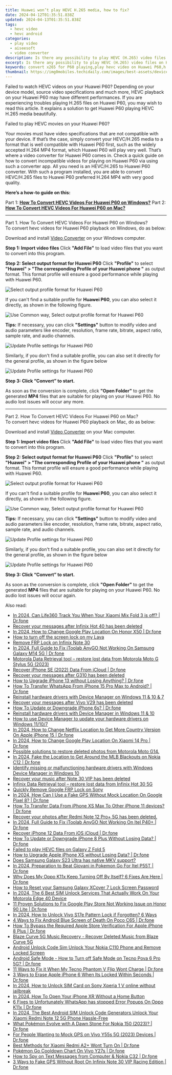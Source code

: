 ```yaml
---
title: Huawei won’t play HEVC H.265 media, how to fix?
date: 2024-04-12T01:35:51.838Z
updated: 2024-04-13T01:35:51.838Z
tags: 
  - hevc video
  - hevc android
categories: 
  - play video
  - aiseesoft
  - video converter
description: Is there any possibility to play HEVC (H.265) video files on Huawei P60? If you are trying to play HEVC files on Huawei P60 but experiencing incompatibility issues, you may check a workaround to make HEVC/H.265 files playable on Huawei P60.
excerpt: Is there any possibility to play HEVC (H.265) video files on Huawei P60? If you are trying to play HEVC files on Huawei P60 but experiencing incompatibility issues, you may check a workaround to make HEVC/H.265 files playable on Huawei P60.
keywords: convert x265 for P60 playing,play hevc video on Huawei P60,h.265 to Huawei converter,hevc to Huawei P60 converter for mac,convert hevc for P60,play hevc video on P60,h.265 hevc video converter for android,video converter 720p to 1080p in android,how to convert hevc into h264 on android,hevc converter android 2018,vlc hevc android,android h265 to 264 converter
thumbnail: https://img0mobiles.techidaily.com/images/best-assets/devices/huawei/huawei-p60/4.jpg
---
```



<div class="atpl-content atpl-for-aiseesoft-video-converter play-hevc-video-on-android">

<div class="atpl-post-description-part-1">
<div class="tpl-content-sub-paragraph-normal">
  <p>
      Failed to watch HEVC videos on your Huawei P60? Depending on your device model, source video specifications and much more, HEVC playback on your Huawei P60 may have different performances. If you are experiencing troubles playing H.265 files on Huawei P60, you may wish to read this article. It explains a solution to get Huawei P60 playing HEVC H.265 media beautifully.
  </p>
</div>
</div>

<div class="atpl-post-device-model-description">

</div>



<div class="atpl-post-description-part-2">
<div class="tpl-content-sub-paragraph-question">
    Failed to play HEVC movies on your Huawei P60?
</div>
<div class="tpl-content-sub-paragraph-content">
  <p>
      Your movies must have video specifications that are not compatible with your device. If that’s the case, simply convert your HEVC/H.265 media to a format that is well compatible with Huawei P60 first, such as the widely accepted H.264 MP4 format, which Huawei P60 will play very well. That’s where a video converter for Huawei P60 comes in. Check a quick guide on how to convert incompatible videos for playing on Huawei P60 via using such a converter app.  All you need is an HEVC/H.265 to Huawei P60 converter. With such a program installed, you are able to convert HEVC/H.265 files to Huawei P60 preferred H.264 MP4 with very good quality.
  </p>
  <p>
      <strong>Here’s a how-to guide on this:</strong>
  </p>
</div>
</div>


Part 1: <strong><a href="#p1">How To Convert HEVC Videos For Huawei P60 on Windows?</a></strong>
Part 2: <strong><a href="#p2">How To Convert HEVC Videos For Huawei P60 on Mac?</a></strong>



<!-- Part 1 -->
<a id="p1" name="p1" ></a><hr>

<div class="atpl-step-part-style">Part 1. How To Convert HEVC Videos For Huawei P60 on Windows?</div>
To convert hevc videos for Huawei P60 playback on Windows, do as below:

Download and install <a class="atpl-step-content-a-style" href="https://tools.techidaily.com/aiseesoft-total-video-converter/" >Video Converter</a> on your Windows computer.

<strong>Step 1: Import video files </strong>
Click <b>"Add File"</b> to load video files that you want to convert into this program.

<strong>Step 2: Select output format for Huawei P60</strong>
Click <b>"Profile"</b> to select <b>"Huawei" > "The corresponding Profile of your Huawei phone "</b> as output format. This format profile will ensure a good performance while playing with Huawei P60.

<img src="https://tools.techidaily.com/images/apps/aiseesoft/video-converter/devices/huawei/fv.mp4/win/profile-5.png" class="atpl-imgstyle" alt="Select output profile format for Huawei P60" />

If you can't find a suitable profile for **Huawei P60**, you can also select it directly, as shown in the following figure.

<img src="https://tools.techidaily.com/images/apps/aiseesoft/video-converter/devices/common_android/fv.mp4/win/profile.png" class="atpl-imgstyle" alt="Use Common way, Select output profile format for Huawei P60" />

<strong>Tips:</strong>
If necessary, you can click <b>"Settings"</b> button to modify video and audio parameters like encoder, resolution, frame rate, bitrate, aspect ratio, sample rate, and audio channels. 

<img src="https://tools.techidaily.com/images/apps/aiseesoft/video-converter/devices/huawei/fv.mp4/win/settings-4.png" class="atpl-imgstyle"  alt="Update Profile settings for Huawei P60" />

Similarly, if you don't find a suitable profile, you can also set it directly for the general profile, as shown in the figure below

<img src="https://tools.techidaily.com/images/apps/aiseesoft/video-converter/devices/common_android/fv.mp4/win/settings.png" class="atpl-imgstyle"  alt="Update Profile settings for Huawei P60" />

<strong>Step 3: Click “Convert” to start.</strong>

As soon as the conversion is complete, click <b>"Open Folder"</b> to get the generated <b>MP4</b> files that are suitable for playing on your Huawei P60. No audio lost issues will occur any more.

<!-- Part 2 -->
<a id="p2" name="p2"></a><hr>

<div class="atpl-step-part-style">Part 2. How To Convert HEVC Videos For Huawei P60 on Mac?</div>
To convert hevc videos for Huawei P60 playback on Mac, do as below:

Download and install <a class="atpl-step-content-a-style" href="https://tools.techidaily.com/aiseesoft-total-video-converter/" >Video Converter</a> on your Mac computer.

<strong>Step 1: Import video files </strong>
Click <b>"Add File"</b> to load video files that you want to convert into this program.

<strong>Step 2: Select output format for Huawei P60</strong>
Click <b>"Profile"</b> to select <b>"Huawei" > "The corresponding Profile of your Huawei phone "</b> as output format. This format profile will ensure a good performance while playing with Huawei P60.

<img src="https://tools.techidaily.com/images/apps/aiseesoft/video-converter/devices/huawei/fv.mp4/mac/profile.png" class="atpl-imgstyle" alt="Select output profile format for Huawei P60" />

If you can't find a suitable profile for **Huawei P60**, you can also select it directly, as shown in the following figure.

<img src="https://tools.techidaily.com/images/apps/aiseesoft/video-converter/devices/common_android/fv.mp4/mac/profile.png" class="atpl-imgstyle" alt="Use Common way, Select output profile format for Huawei P60" />

<strong>Tips:</strong>
If necessary, you can click <b>"Settings"</b> button to modify video and audio parameters like encoder, resolution, frame rate, bitrate, aspect ratio, sample rate, and audio channels. 

<img src="https://tools.techidaily.com/images/apps/aiseesoft/video-converter/devices/huawei/fv.mp4/mac/settings.png" class="atpl-imgstyle"  alt="Update Profile settings for Huawei P60" />

Similarly, if you don't find a suitable profile, you can also set it directly for the general profile, as shown in the figure below

<img src="https://tools.techidaily.com/images/apps/aiseesoft/video-converter/devices/common_android/fv.mp4/win/settings.png" class="atpl-imgstyle"  alt="Update Profile settings for Huawei P60" />

<strong>Step 3: Click “Convert” to start.</strong>

As soon as the conversion is complete, click <b>"Open Folder"</b> to get the generated <b>MP4</b> files that are suitable for playing on your Huawei P60. No audio lost issues will occur again.


<ins class="adsbygoogle"
     style="display:block"
     data-ad-client="ca-pub-7571918770474297"
     data-ad-slot="8358498916"
     data-ad-format="auto"
     data-full-width-responsive="true"></ins>


</div>
<span class="atpl-alsoreadstyle">Also read:</span>
<div><ul>
<li><a href="https://review-topics.techidaily.com/in-2024-can-life360-track-you-when-your-xiaomi-mix-fold-3-is-off-drfone-by-drfone-virtual-android/" ><u>In 2024, Can Life360 Track You When Your Xiaomi Mix Fold 3 is off? | Dr.fone</u></a></li>
<li><a href="https://review-topics.techidaily.com/recover-your-messages-after-infinix-hot-40-has-been-deleted-by-fonelab-android-recover-messages/" ><u>Recover your messages after Infinix Hot 40 has been deleted</u></a></li>
<li><a href="https://review-topics.techidaily.com/in-2024-how-to-change-google-play-location-on-honor-x50-drfone-by-drfone-virtual-android/" ><u>In 2024, How to Change Google Play Location On Honor X50 | Dr.fone</u></a></li>
<li><a href="https://review-topics.techidaily.com/how-to-turn-off-the-screen-lock-on-my-lava-by-drfone-android-unlock-android-unlock/" ><u>How to turn off the screen lock on my Lava</u></a></li>
<li><a href="https://review-topics.techidaily.com/remove-frp-lock-on-infinix-note-30-by-drfone-android-unlock-remove-google-frp/" ><u>Remove FRP Lock on Infinix Note 30</u></a></li>
<li><a href="https://review-topics.techidaily.com/in-2024-full-guide-to-fix-itoolab-anygo-not-working-on-samsung-galaxy-m14-5g-drfone-by-drfone-virtual-android/" ><u>In 2024, Full Guide to Fix iToolab AnyGO Not Working On Samsung Galaxy M14 5G | Dr.fone</u></a></li>
<li><a href="https://review-topics.techidaily.com/motorola-data-retrieval-tool-restore-lost-data-from-motorola-moto-g-stylus-5g-2023-by-fonelab-android-recover-data/" ><u>Motorola Data Retrieval tool – restore lost data from Motorola Moto G Stylus 5G (2023)</u></a></li>
<li><a href="https://review-topics.techidaily.com/recover-iphone-se-2022-data-from-icloud-drfone-by-drfone-ios-data-recovery-ios-data-recovery/" ><u>Recover iPhone SE (2022) Data From iCloud | Dr.fone</u></a></li>
<li><a href="https://review-topics.techidaily.com/recover-your-messages-after-g310-has-been-deleted-by-fonelab-android-recover-messages/" ><u>Recover your messages after G310 has been deleted</u></a></li>
<li><a href="https://review-topics.techidaily.com/how-to-upgrade-iphone-13-without-losing-anything-drfone-by-drfone-ios-system-repair-ios-system-repair/" ><u>How to Upgrade iPhone 13 without Losing Anything? | Dr.fone</u></a></li>
<li><a href="https://review-topics.techidaily.com/how-to-transfer-whatsapp-from-iphone-15-pro-max-to-android-drfone-by-drfone-transfer-whatsapp-from-ios-transfer-whatsapp-from-ios/" ><u>How To Transfer WhatsApp From iPhone 15 Pro Max to Android? | Dr.fone</u></a></li>
<li><a href="https://review-topics.techidaily.com/reinstall-hardware-drivers-with-device-manager-on-windows-11-and-10-and-7-by-drivereasy-guide/" ><u>Reinstall hardware drivers with Device Manager on Windows 11 & 10 & 7</u></a></li>
<li><a href="https://review-topics.techidaily.com/recover-your-messages-after-vivo-v29-has-been-deleted-by-fonelab-android-recover-messages/" ><u>Recover your messages after Vivo V29 has been deleted</u></a></li>
<li><a href="https://review-topics.techidaily.com/how-to-update-or-downgrade-iphone-6s-drfone-by-drfone-ios-system-repair-ios-system-repair/" ><u>How To Update or Downgrade iPhone 6s? | Dr.fone</u></a></li>
<li><a href="https://review-topics.techidaily.com/reinstall-hardware-drivers-with-device-manager-in-windows-11-and-10-by-drivereasy-guide/" ><u>Reinstall hardware drivers with Device Manager in Windows 11 & 10</u></a></li>
<li><a href="https://review-topics.techidaily.com/how-to-use-device-manager-to-update-your-hardware-drivers-on-windows-11107-by-drivereasy-guide/" ><u>How to use Device Manager to update your hardware drivers on Windows 11/10/7</u></a></li>
<li><a href="https://review-topics.techidaily.com/in-2024-how-to-change-netflix-location-to-get-more-country-version-on-apple-iphone-15-drfone-by-drfone-virtual-ios/" ><u>In 2024, How to Change Netflix Location to Get More Country Version On Apple iPhone 15 | Dr.fone</u></a></li>
<li><a href="https://review-topics.techidaily.com/in-2024-how-to-change-google-play-location-on-xiaomi-14-pro-drfone-by-drfone-virtual-android/" ><u>In 2024, How to Change Google Play Location On Xiaomi 14 Pro | Dr.fone</u></a></li>
<li><a href="https://review-topics.techidaily.com/possible-solutions-to-restore-deleted-photos-from-motorola-moto-g14-by-fonelab-android-recover-photos/" ><u>Possible solutions to restore deleted photos from Motorola Moto G14.</u></a></li>
<li><a href="https://review-topics.techidaily.com/in-2024-fake-the-location-to-get-around-the-mlb-blackouts-on-nokia-c12-drfone-by-drfone-virtual-android/" ><u>In 2024, Fake the Location to Get Around the MLB Blackouts on Nokia C12 | Dr.fone</u></a></li>
<li><a href="https://review-topics.techidaily.com/identify-missing-or-malfunctioning-hardware-drivers-with-windows-device-manager-in-windows-10-by-drivereasy-guide/" ><u>Identify missing or malfunctioning hardware drivers with Windows Device Manager in Windows 10</u></a></li>
<li><a href="https://review-topics.techidaily.com/recover-your-music-after-note-30-vip-has-been-deleted-by-fonelab-android-recover-music/" ><u>Recover your music after Note 30 VIP has been deleted</u></a></li>
<li><a href="https://review-topics.techidaily.com/infinix-data-retrieval-tool-restore-lost-data-from-infinix-hot-30-5g-by-fonelab-android-recover-data/" ><u>Infinix Data Retrieval tool – restore lost data from Infinix Hot 30 5G</u></a></li>
<li><a href="https://review-topics.techidaily.com/quickly-remove-google-frp-lock-on-sony-by-drfone-android-unlock-remove-google-frp/" ><u>Quickly Remove Google FRP Lock on Sony</u></a></li>
<li><a href="https://review-topics.techidaily.com/in-2024-how-can-i-use-a-fake-gps-without-mock-location-on-google-pixel-8-drfone-by-drfone-virtual-android/" ><u>In 2024, How Can I Use a Fake GPS Without Mock Location On Google Pixel 8? | Dr.fone</u></a></li>
<li><a href="https://review-topics.techidaily.com/how-to-transfer-data-from-iphone-xs-max-to-other-iphone-11-devices-drfone-by-drfone-transfer-data-from-ios-transfer-data-from-ios/" ><u>How To Transfer Data From iPhone XS Max To Other iPhone 11 devices? | Dr.fone</u></a></li>
<li><a href="https://review-topics.techidaily.com/recover-your-photos-after-redmi-note-12-proplus-5g-has-been-deleted-by-fonelab-android-recover-photos/" ><u>Recover your photos after Redmi Note 12 Pro+ 5G has been deleted.</u></a></li>
<li><a href="https://review-topics.techidaily.com/in-2024-full-guide-to-fix-itoolab-anygo-not-working-on-itel-p40plus-drfone-by-drfone-virtual-android/" ><u>In 2024, Full Guide to Fix iToolab AnyGO Not Working On Itel P40+ | Dr.fone</u></a></li>
<li><a href="https://review-topics.techidaily.com/recover-iphone-12-data-from-ios-icloud-drfone-by-drfone-ios-data-recovery-ios-data-recovery/" ><u>Recover iPhone 12 Data From iOS iCloud | Dr.fone</u></a></li>
<li><a href="https://review-topics.techidaily.com/how-to-update-or-downgrade-iphone-8-plus-without-losing-data-drfone-by-drfone-ios-system-repair-ios-system-repair/" ><u>How To Update or Downgrade iPhone 8 Plus Without Losing Data? | Dr.fone</u></a></li>
<li><a href="https://phone-solutions.techidaily.com/failed-to-play-hevc-files-on-galaxy-z-fold-5-by-aiseesoft-video-converter-play-hevc-video-on-android/" ><u>Failed to play HEVC files on Galaxy Z Fold 5</u></a></li>
<li><a href="https://techidaily.com/how-to-upgrade-apple-iphone-xs-without-losing-data-drfone-by-drfone-ios-system-repair-ios-system-repair/" ><u>How to Upgrade Apple iPhone XS without Losing Data? | Dr.fone</u></a></li>
<li><a href="https://phone-solutions.techidaily.com/does-samsung-galaxy-s23-ultra-has-native-mkv-support-by-aiseesoft-video-converter-play-mkv-on-android/" ><u>Does Samsung Galaxy S23 Ultra has native MKV support?</u></a></li>
<li><a href="https://android-pokemon-go.techidaily.com/in-2024-preparation-to-beat-giovani-in-pokemon-go-for-itel-p55t-drfone-by-drfone-virtual-android/" ><u>In 2024, Preparation to Beat Giovani in Pokemon Go For Itel P55T | Dr.fone</u></a></li>
<li><a href="https://howto.techidaily.com/why-does-my-oppo-k11x-keep-turning-off-by-itself-6-fixes-are-here-drfone-by-drfone-fix-android-problems-fix-android-problems/" ><u>Why Does My Oppo K11x Keep Turning Off By Itself? 6 Fixes Are Here | Dr.fone</u></a></li>
<li><a href="https://android-unlock.techidaily.com/how-to-reset-your-samsung-galaxy-xcover-7-lock-screen-password-by-drfone-android/" ><u>How to Reset your Samsung Galaxy XCover 7 Lock Screen Password</u></a></li>
<li><a href="https://sim-unlock.techidaily.com/in-2024-the-6-best-sim-unlock-services-that-actually-work-on-your-motorola-edge-40-device-by-drfone-android/" ><u>In 2024, The 6 Best SIM Unlock Services That Actually Work On Your Motorola Edge 40 Device</u></a></li>
<li><a href="https://howto.techidaily.com/11-proven-solutions-to-fix-google-play-store-not-working-issue-on-honor-90-lite-drfone-by-drfone-fix-android-problems-fix-android-problems/" ><u>11 Proven Solutions to Fix Google Play Store Not Working Issue on Honor 90 Lite | Dr.fone</u></a></li>
<li><a href="https://android-unlock.techidaily.com/in-2024-how-to-unlock-vivo-s17e-pattern-lock-if-forgotten-6-ways-by-drfone-android/" ><u>In 2024, How to Unlock Vivo S17e Pattern Lock if Forgotten? 6 Ways</u></a></li>
<li><a href="https://howto.techidaily.com/4-ways-to-fix-android-blue-screen-of-death-on-poco-c65-drfone-by-drfone-fix-android-problems-fix-android-problems/" ><u>4 Ways to Fix Android Blue Screen of Death On Poco C65 | Dr.fone</u></a></li>
<li><a href="https://iphone-unlock.techidaily.com/how-to-bypass-the-required-apple-store-verification-for-apple-iphone-8-plus-drfone-by-drfone-ios/" ><u>How To Bypass the Required Apple Store Verification For Apple iPhone 8 Plus | Dr.fone</u></a></li>
<li><a href="https://phone-solutions.techidaily.com/blaze-curve-5g-music-recovery-recover-deleted-music-from-blaze-curve-5g-by-fonelab-android-recover-music/" ><u>Blaze Curve 5G Music Recovery - Recover Deleted Music from Blaze Curve 5G</u></a></li>
<li><a href="https://sim-unlock.techidaily.com/android-unlock-code-sim-unlock-your-nokia-c110-phone-and-remove-locked-screen-by-drfone-android/" ><u>Android Unlock Code Sim Unlock Your Nokia C110 Phone and Remove Locked Screen</u></a></li>
<li><a href="https://howto.techidaily.com/android-safe-mode-how-to-turn-off-safe-mode-on-tecno-pova-6-pro-5g-drfone-by-drfone-fix-android-problems-fix-android-problems/" ><u>Android Safe Mode - How to Turn off Safe Mode on Tecno Pova 6 Pro 5G? | Dr.fone</u></a></li>
<li><a href="https://howto.techidaily.com/11-ways-to-fix-it-when-my-tecno-phantom-v-flip-wont-charge-drfone-by-drfone-fix-android-problems-fix-android-problems/" ><u>11 Ways to Fix it When My Tecno Phantom V Flip Wont Charge | Dr.fone</u></a></li>
<li><a href="https://iphone-unlock.techidaily.com/3-ways-to-erase-apple-iphone-6-when-its-locked-within-seconds-drfone-by-drfone-ios/" ><u>3 Ways to Erase Apple iPhone 6 When Its Locked Within Seconds | Dr.fone</u></a></li>
<li><a href="https://sim-unlock.techidaily.com/in-2024-how-to-unlock-sim-card-on-sony-xperia-1-v-online-without-jailbreak-by-drfone-android/" ><u>In 2024, How to Unlock SIM Card on Sony Xperia 1 V online without jailbreak</u></a></li>
<li><a href="https://ios-unlock.techidaily.com/in-2024-how-to-open-your-iphone-xr-without-a-home-button-by-drfone-ios/" ><u>In 2024, How To Open Your iPhone XR Without a Home Button</u></a></li>
<li><a href="https://howto.techidaily.com/6-fixes-to-unfortunately-whatsapp-has-stopped-error-popups-on-oppo-k11x-drfone-by-drfone-fix-android-problems-fix-android-problems/" ><u>6 Fixes to Unfortunately WhatsApp has stopped Error Popups On Oppo K11x | Dr.fone</u></a></li>
<li><a href="https://sim-unlock.techidaily.com/in-2024-the-best-android-sim-unlock-code-generators-unlock-your-xiaomi-redmi-note-12-5g-phone-hassle-free-by-drfone-android/" ><u>In 2024, The Best Android SIM Unlock Code Generators Unlock Your Xiaomi Redmi Note 12 5G Phone Hassle-Free</u></a></li>
<li><a href="https://android-pokemon-go.techidaily.com/what-pokemon-evolve-with-a-dawn-stone-for-nokia-150-2023-drfone-by-drfone-virtual-android/" ><u>What Pokémon Evolve with A Dawn Stone For Nokia 150 (2023)? | Dr.fone</u></a></li>
<li><a href="https://android-location.techidaily.com/for-people-wanting-to-mock-gps-on-vivo-y55s-5g-2023-devices-drfone-by-drfone-virtual/" ><u>For People Wanting to Mock GPS on Vivo Y55s 5G (2023) Devices | Dr.fone</u></a></li>
<li><a href="https://howto.techidaily.com/best-methods-for-xiaomi-redmi-a2plus-wont-turn-on-drfone-by-drfone-fix-android-problems-fix-android-problems/" ><u>Best Methods for Xiaomi Redmi A2+ Wont Turn On | Dr.fone</u></a></li>
<li><a href="https://change-location.techidaily.com/pokemon-go-cooldown-chart-on-vivo-y27s-drfone-by-drfone-virtual-android/" ><u>Pokémon Go Cooldown Chart On Vivo Y27s | Dr.fone</u></a></li>
<li><a href="https://android-location-track.techidaily.com/how-to-spy-on-text-messages-from-computer-and-nokia-c32-drfone-by-drfone-virtual-android/" ><u>How to Spy on Text Messages from Computer & Nokia C32 | Dr.fone</u></a></li>
<li><a href="https://location-fake.techidaily.com/3-ways-to-fake-gps-without-root-on-infinix-note-30-vip-racing-edition-drfone-by-drfone-virtual-android/" ><u>3 Ways to Fake GPS Without Root On Infinix Note 30 VIP Racing Edition | Dr.fone</u></a></li>
</ul></div>

<ins class="adsbygoogle"
    style="display:block"
    data-ad-format="autorelaxed"
    data-ad-client="ca-pub-7571918770474297"
    data-ad-slot="1223367746"></ins>
